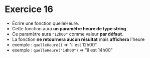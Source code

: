 # Exercice 16

  - Écrire une fonction quelleHeure.
  - Cette fonction aura **un paramètre heure de type string**.
  - Ce paramètre aura `"12h00"` comme valeur **par défaut**.
  - La fonction **ne retournera aucun résultat** mais **affichera** l'heure
  - exemple : `quelleHeure()` => "il est 12h00"
  - exemple : `quelleHeure("14h00")` => "il est 14h00"